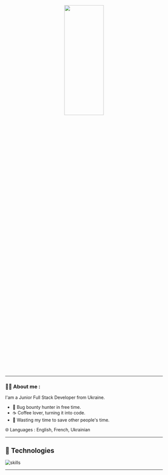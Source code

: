 <!-- <div id="header" align="left">
  <img src="https://media.giphy.com/media/A9U92RNp2bWRpKglEi/giphy.gif" width="200"/>
</div> -->
<!-- <div id="header" align="left"><img src= "https://media.giphy.com/media/v1.Y2lkPTc5MGI3NjExNmMyZTUxODY1OTMwOTRjNTkwMDVkYWM4NTgzYzMxYTY1ZWJhZWNlMCZjdD1n/10zxDv7Hv5RF9C/giphy.gif" width="100%" height="80%"></img></div> -->
<div id="header" align="center"><img src= "https://media.giphy.com/media/v1.Y2lkPTc5MGI3NjExYjFhMzI3NDFjMDQ2NzViOTA1MzcyMDYxODBiMzI3NTg4NDY0MzU0NSZjdD1n/QTJqexCOmwhKJPbFhj/giphy.gif" width="50%" height="30%"></img></div>


---

### :man_technologist: About me :

I'am a Junior Full Stack Developer from Ukraine.

- 🔏 Bug bounty hunter in free time.
- ☕ Coffee lover, turning it into code.
- 🎯 Wasting my time to save other people's time.

🌐 Languages : English, French, Ukrainian

---

## 🔧 Technologies

![skills](https://skillicons.dev/icons?i=html,css,sass,js,nodejs,react,figma,git,vscode,jquery&theme=light)

---

